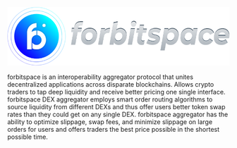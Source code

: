 <p align="center">
  <img src="public/logo.png" />
</p>
forbitspace is an interoperability aggregator protocol that unites decentralized applications across disparate blockchains. Allows crypto traders to tap deep liquidity and receive better pricing one single interface. 
forbitspace DEX aggregator employs smart order routing algorithms to source liquidity from different DEXs and thus offer users better token swap rates than they could get on any single DEX. forbitspace aggregator has the ability to optimize slippage, swap fees, and minimize slippage on large orders for users and offers traders the best price possible in the shortest possible time.
